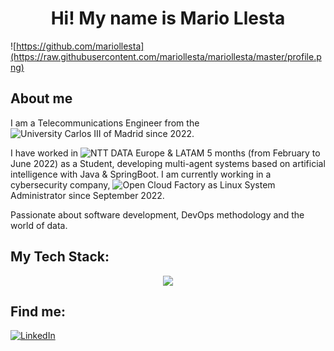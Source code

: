 <h1 align="center">Hi! My name is Mario Llesta </h1>
<p align="center"> </p>


![https://github.com/mariollesta](https://raw.githubusercontent.com/mariollesta/mariollesta/master/profile.png)


## About me

I am a Telecommunications Engineer from the ![University Carlos III of Madrid](https://www.uc3m.es/Inicio) since 2022.

I have worked in ![NTT DATA Europe & LATAM](https://es.nttdata.com/) 5 months (from February to June 2022) as a Student, developing multi-agent systems based on artificial intelligence with Java & SpringBoot. I am currently working in a cybersecurity company, ![Open Cloud Factory](https://www.opencloudfactory.com/) as Linux System Administrator since September 2022.

Passionate about software development, DevOps methodology and the world of data.

##
## My Tech Stack:

<p align="center">
  <a href="#">
    <img src="https://skillicons.dev/icons?i=python,fastapi,c,java,kotlin,mysql,mongodb,linux,docker,ansible,kubernetes&theme=light"/>
  </a>
</p>

##
## Find me:
[![LinkedIn](https://img.shields.io/badge/LinkedIn-Mario_Llesta-0A66C2?style=for-the-badge&logo=linkedin&logoColor=white&labelColor=101010)](https://www.linkedin.com/in/mario-llesta)
